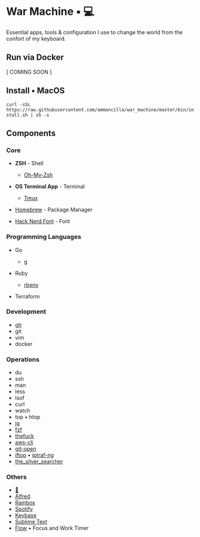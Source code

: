 # War Machine • 💻
Essential apps, tools & configuration I use to change the world from the confort of my keyboard.

## Run via Docker

[ COMING SOON ]

## Install • MacOS

`curl -sSL https://raw.githubusercontent.com/ammancilla/war_machine/master/bin/install.sh | sh -s`

## Components
### Core
* **ZSH**  - Shell
  - [Oh-My-Zsh](https://github.com/ohmyzsh/ohmyzsh)

* **OS Terminal App** - Terminal
  - [Tmux](https://github.com/tmux/tmux/wiki)

* [Homebrew](https://brew.shv) - Package Manager 

* [Hack Nerd Font](https://github.com/ryanoasis/nerd-fonts/tree/master/patched-fonts/Hack) - Font

### Programming Languages
* Go
  - [g](https://github.com/stefanmaric/g)

* Ruby
  - [rbenv](https://github.com/rbenv/rbenv)

* Terraform

### Development
* [gh](https://github.com/jdxcode/gh)
* git
* vim
* docker

### Operations
* du
* ssh
* man
* less
* lsof
* curl
* watch
* top • htop
* [jq](https://github.com/stedolan/jq)
* [fzf](https://github.com/junegunn/fzf)
* [thefuck](https://github.com/nvbn/thefuck)
* [aws-cli](https://github.com/aws/aws-cli)
* [git-open](https://github.com/paulirish/git-open)
* [iftop](https://code.blinkace.com/pdw/iftop) • [iptraf-ng](https://wiki.ipfire.org/addons/iptraf-ng) 
* [the_silver_searcher](https://github.com/ggreer/the_silver_searcher)

### Others
* [🦊](https://www.mozilla.org/firefox/new)
* [Alfred](https://www.alfredapp.com)
* [Rambox](https://rambox.pro/#home)
* [Spotify](https://www.spotify.com)
* [Keybase](https://keybase.io/download)
* [Sublime Text](https://www.sublimetext.com)
* [Flow](https://apps.apple.com/app/flow-focus-and-work-timer/id1423210932) • Focus and Work Timer 
